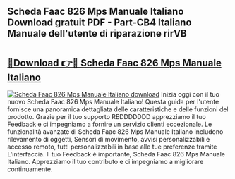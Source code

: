 ## Scheda Faac 826 Mps Manuale Italiano Download gratuit PDF - Part-CB4 Italiano Manuale dell'utente di riparazione rirVB

# <h2><a href="http://dfgcgju.blite.top/?on=Scheda+Faac+826+Mps+Manuale+Italiano">🔗Download 👉🔴 Scheda Faac 826 Mps Manuale Italiano</a></h2>

[![Scheda Faac 826 Mps Manuale Italiano download](https://i.imgur.com/lujVjoI.png)](http://dfgcgju.blite.top/?on=Scheda+Faac+826+Mps+Manuale+Italiano)
Inizia oggi con il tuo nuovo Scheda Faac 826 Mps Manuale Italiano! Questa guida per l'utente fornisce una panoramica dettagliata delle caratteristiche e delle funzioni del prodotto. Grazie per il tuo supporto REDDDDDDD apprezziamo il tuo Feedback e ci impegniamo a fornire un servizio clienti eccezionale. Le funzionalità avanzate di Scheda Faac 826 Mps Manuale Italiano includono rilevamento di oggetti, Sensori di movimento, avvisi personalizzabili e accesso remoto, tutti personalizzabili in base alle tue preferenze tramite L'interfaccia. Il tuo Feedback è importante, Scheda Faac 826 Mps Manuale Italiano. Apprezziamo il tuo contributo e ci impegniamo a migliorare continuamente.
